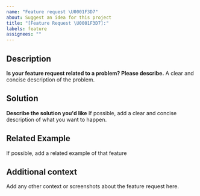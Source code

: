 ```yaml
---
name: "Feature request \U0001F3D7️"
about: Suggest an idea for this project
title: "[Feature Request \U0001F3D7️]:"
labels: feature
assignees: ""
---
```


## Description

**Is your feature request related to a problem? Please describe.**
A clear and concise description of the problem.

## Solution

**Describe the solution you'd like**
If possible, add a clear and concise description of what you want to happen.

## Related Example

If possible, add a related example of that feature

## Additional context

Add any other context or screenshots about the feature request here.
